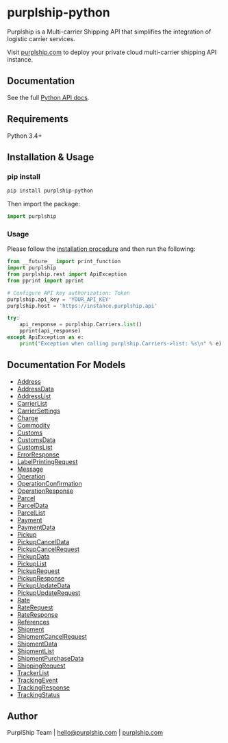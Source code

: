 # purplship-python

Purplship is a Multi-carrier Shipping API that simplifies the integration of logistic carrier services.

Visit [purplship.com](https://purplship.com) to deploy your private cloud multi-carrier shipping API instance.

## Documentation

See the full [Python API docs](https://docs.purplship.com).

## Requirements

Python 3.4+

## Installation & Usage

### pip install

```sh
pip install purplship-python
```

Then import the package:

```python
import purplship
```

### Usage

Please follow the [installation procedure](#installation--usage) and then run the following:

```python
from __future__ import print_function
import purplship
from purplship.rest import ApiException
from pprint import pprint

# Configure API key authorization: Token
purplship.api_key = 'YOUR_API_KEY'
purplship.host = 'https://instance.purplship.api'

try:
    api_response = purplship.Carriers.list()
    pprint(api_response)
except ApiException as e:
    print("Exception when calling purplship.Carriers->list: %s\n" % e)

```

## Documentation For Models

- [Address](docs/Address.md)
- [AddressData](docs/AddressData.md)
- [AddressList](docs/AddressList.md)
- [CarrierList](docs/CarrierList.md)
- [CarrierSettings](docs/CarrierSettings.md)
- [Charge](docs/Charge.md)
- [Commodity](docs/Commodity.md)
- [Customs](docs/Customs.md)
- [CustomsData](docs/CustomsData.md)
- [CustomsList](docs/CustomsList.md)
- [ErrorResponse](docs/ErrorResponse.md)
- [LabelPrintingRequest](docs/LabelPrintingRequest.md)
- [Message](docs/Message.md)
- [Operation](docs/Operation.md)
- [OperationConfirmation](docs/OperationConfirmation.md)
- [OperationResponse](docs/OperationResponse.md)
- [Parcel](docs/Parcel.md)
- [ParcelData](docs/ParcelData.md)
- [ParcelList](docs/ParcelList.md)
- [Payment](docs/Payment.md)
- [PaymentData](docs/PaymentData.md)
- [Pickup](docs/Pickup.md)
- [PickupCancelData](docs/PickupCancelData.md)
- [PickupCancelRequest](docs/PickupCancelRequest.md)
- [PickupData](docs/PickupData.md)
- [PickupList](docs/PickupList.md)
- [PickupRequest](docs/PickupRequest.md)
- [PickupResponse](docs/PickupResponse.md)
- [PickupUpdateData](docs/PickupUpdateData.md)
- [PickupUpdateRequest](docs/PickupUpdateRequest.md)
- [Rate](docs/Rate.md)
- [RateRequest](docs/RateRequest.md)
- [RateResponse](docs/RateResponse.md)
- [References](docs/References.md)
- [Shipment](docs/Shipment.md)
- [ShipmentCancelRequest](docs/ShipmentCancelRequest.md)
- [ShipmentData](docs/ShipmentData.md)
- [ShipmentList](docs/ShipmentList.md)
- [ShipmentPurchaseData](docs/ShipmentPurchaseData.md)
- [ShippingRequest](docs/ShippingRequest.md)
- [TrackerList](docs/TrackerList.md)
- [TrackingEvent](docs/TrackingEvent.md)
- [TrackingResponse](docs/TrackingResponse.md)
- [TrackingStatus](docs/TrackingStatus.md)


## Author

PurplShip Team | hello@purplship.com | [purplship.com](https://purplship.com)

